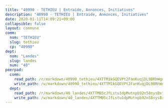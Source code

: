 ```yaml
---
title: "40990 - TETHIEU | Entraide, Annonces, Initiatives"
description: "40990 - TETHIEU | Entraide, Annonces, Initiatives"
date: 2020-01-11T14:09:21+09:00
collapsible: false
layout: commune
comm:
  nom: "TETHIEU"
  slug: tethieu
  cp: "40990"
dept:
  nom: "Landes"
  slug: landes
  num: "40"
peerpad:
  comm:
    read_path: /r/markdown/40990_tethieu/4XTTM1kGQEVPt2FanKuqjDL9BRhWgndaLxxswAdHTZwmjadGy
    write_path: /w/markdown/40990_tethieu/4XTTM1kGQEVPt2FanKuqjDL9BRhWgndaLxxswAdHTZwmjadGy-K3TgUxP9y9shXXMWz691iNf8p5w35dtZbtXGC1UXaESnPV6jXeVLM911qfjWEsY8rBhVAvPwAbjCRmZQt3p9NLvxNWdgj93k6UVuUM7wDJtnqiydP4f4g3mZgJqFXjtUY4CDLHLH
  dept:
    read_path: /r/markdown/40_landes/4XTTMB5cJfLstu1dpMutnpb92n58nysBxt2LvNHp8iFa2he7h
    write_path: /w/markdown/40_landes/4XTTMB5cJfLstu1dpMutnpb92n58nysBxt2LvNHp8iFa2he7h-K3TgUvrqNj5GqBsxRXbDQxXTucun7uHSVZWT5C8CgQNaESTTE4cfR63JCubPGiKkKruc9dwpRJsb8aWPbJoGCdC5JVr33cPSqpb1rkjpoPrBPEdrj3zMya2yHWSYgr5GG1nyDstK
---
```


